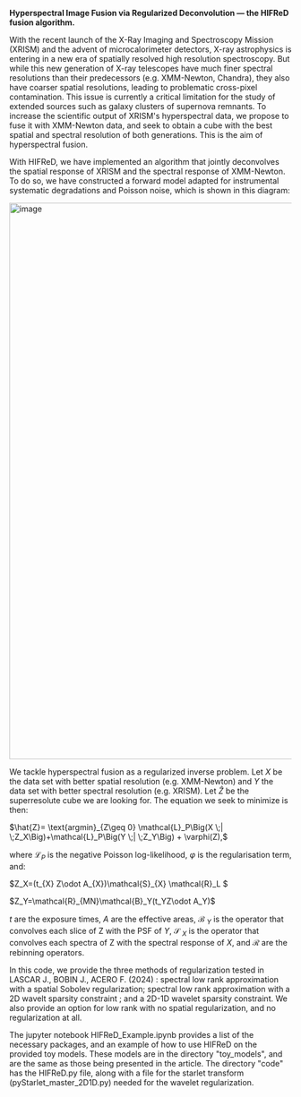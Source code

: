 **Hyperspectral Image Fusion via Regularized Deconvolution — the HIFReD fusion algorithm.**

With the recent launch of the X-Ray Imaging and Spectroscopy Mission (XRISM) and the advent of microcalorimeter detectors, X-ray astrophysics is entering in a new era of spatially resolved high resolution spectroscopy.
But while this new generation of X-ray telescopes have much finer spectral resolutions than their predecessors (e.g. XMM-Newton, Chandra), they also have coarser spatial resolutions, leading to problematic cross-pixel contamination. This issue is currently a critical limitation for the study of extended sources such as galaxy clusters of supernova remnants.
To increase the scientific output of XRISM's hyperspectral data, we propose to fuse it with XMM-Newton data, and seek to obtain a cube with the best spatial and spectral resolution of both generations. 
This is the aim of hyperspectral fusion. 

With HIFReD, we have implemented an algorithm that jointly deconvolves the spatial response of XRISM and the spectral response of XMM-Newton. To do so, we have constructed a forward model adapted for instrumental systematic degradations and Poisson noise, which is shown in this diagram: 

<img width="994" alt="image" src="https://github.com/user-attachments/assets/9bacc0cc-4f62-4e73-b367-7c6669ef886e">

We tackle hyperspectral fusion as a regularized inverse problem. Let $X$ be the data set with better spatial resolution (e.g. XMM-Newton) and $Y$ the data set with better spectral resolution (e.g. XRISM). Let $\hat{Z}$ be the superresolute cube we are looking for. The equation we seek to minimize is then: 
<p>
$\hat{Z}= \text{argmin}_{Z\geq 0} \mathcal{L}_P\Big(X \;| \;Z_X\Big)+\mathcal{L}_P\Big(Y \;| \;Z_Y\Big) + \varphi(Z),$
</p>

where $\mathcal{L}_P$ is the negative Poisson log-likelihood, $\varphi$ is the regularisation term, and:

<p>
$Z_X=(t_{X} Z\odot A_{X})\mathcal{S}_{X} \mathcal{R}_L $
</p><p>
$Z_Y=\mathcal{R}_{MN}\mathcal{B}_Y(t_YZ\odot A_Y)$
</p>

$t$ are the exposure times, $A$ are the effective areas, $\mathcal{B}$ $_Y$ is the operator that convolves each slice of Z with the PSF of $Y$, $\mathcal{S}$ $_X$ is the operator that convolves each spectra of Z with the spectral response of $X$, and $\mathcal{R}$ are the rebinning operators. 


In this code, we provide the three methods of regularization tested in LASCAR J., BOBIN J., ACERO F. (2024) : spectral low rank approximation with a spatial Sobolev regularization; spectral low rank approximation with a 2D wavelt sparsity constraint ; and a 2D-1D wavelet sparsity constraint. We also provide an option for low rank with no spatial regularization, and no regularization at all. 

The jupyter notebook HIFReD_Example.ipynb provides a list of the necessary packages, and an example of how to use HIFReD on the provided toy models. These models are in the directory "toy_models", and are the same as those being presented in the article. The directory "code" has the HIFReD.py file, along with a file for the starlet transform (pyStarlet_master_2D1D.py) needed for the wavelet regularization. 
